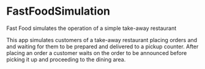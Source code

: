 # FastFoodSimulation
Fast Food simulates the operation of a simple take-away restaurant

This app simulates customers of a take-away restaurant placing orders and and waiting 
for them to be prepared and delivered to a pickup counter. After placing an order a 
customer waits on the order to be announced before picking it up and proceeding to the 
dining area.
